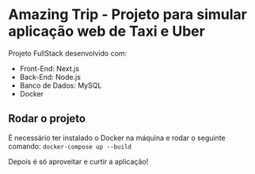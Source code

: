 # Amazing Trip - Projeto para simular aplicação web de Taxi e Uber

Projeto FullStack desenvolvido com:

- Front-End: Next.js
- Back-End: Node.js
- Banco de Dados: MySQL
- Docker

## Rodar o projeto

É necessário ter instalado o Docker na máquina e rodar o seguinte comando:
`docker-compose up --build`

Depois é só aproveitar e curtir a aplicação!
